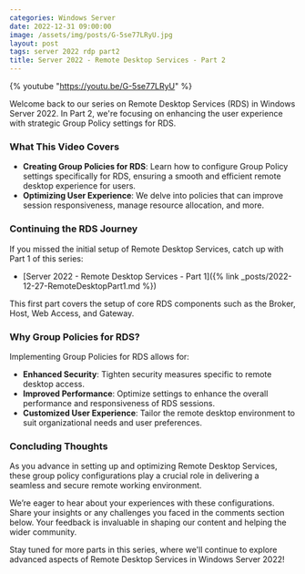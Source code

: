 ```yaml
---
categories: Windows Server
date: 2022-12-31 09:00:00
image: /assets/img/posts/G-5se77LRyU.jpg
layout: post
tags: server 2022 rdp part2
title: Server 2022 - Remote Desktop Services - Part 2
---
```


{% youtube "https://youtu.be/G-5se77LRyU" %}

Welcome back to our series on Remote Desktop Services (RDS) in Windows Server 2022. In Part 2, we're focusing on enhancing the user experience with strategic Group Policy settings for RDS.

### What This Video Covers

- **Creating Group Policies for RDS**: Learn how to configure Group Policy settings specifically for RDS, ensuring a smooth and efficient remote desktop experience for users.
- **Optimizing User Experience**: We delve into policies that can improve session responsiveness, manage resource allocation, and more.

### Continuing the RDS Journey

If you missed the initial setup of Remote Desktop Services, catch up with Part 1 of this series:

- [Server 2022 - Remote Desktop Services - Part 1]({% link _posts/2022-12-27-RemoteDesktopPart1.md %})

This first part covers the setup of core RDS components such as the Broker, Host, Web Access, and Gateway.

### Why Group Policies for RDS?

Implementing Group Policies for RDS allows for:

- **Enhanced Security**: Tighten security measures specific to remote desktop access.
- **Improved Performance**: Optimize settings to enhance the overall performance and responsiveness of RDS sessions.
- **Customized User Experience**: Tailor the remote desktop environment to suit organizational needs and user preferences.

### Concluding Thoughts

As you advance in setting up and optimizing Remote Desktop Services, these group policy configurations play a crucial role in delivering a seamless and secure remote working environment.

We’re eager to hear about your experiences with these configurations. Share your insights or any challenges you faced in the comments section below. Your feedback is invaluable in shaping our content and helping the wider community.

Stay tuned for more parts in this series, where we'll continue to explore advanced aspects of Remote Desktop Services in Windows Server 2022!